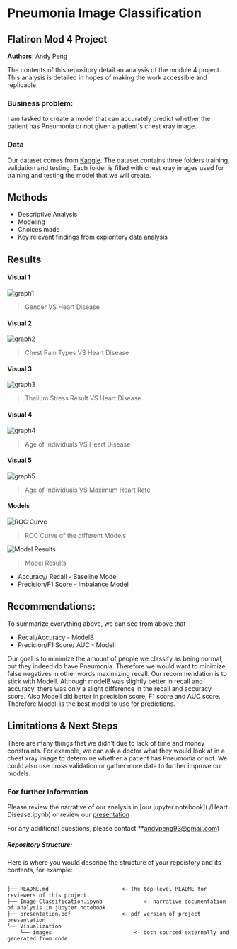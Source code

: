 # Pneumonia Image Classification
## Flatiron Mod 4 Project

**Authors**: Andy Peng

The contents of this repository detail an analysis of the module 4 project. This analysis is detailed in hopes of making the work accessible and replicable.


### Business problem:

I am tasked to create a model that can accurately predict whether the patient has Pneumonia or not given a patient's chest xray image. 


### Data
Our dataset comes from [Kaggle](https://www.kaggle.com/paultimothymooney/chest-xray-pneumonia). The dataset contains three folders training, validation and testing. Each folder is filled with chest xray images used for training and testing the model that we will create.


## Methods
- Descriptive Analysis
- Modeling
- Choices made
- Key relevant findings from exploritory data analysis

## Results


#### Visual 1
![graph1](./Visualizations/Gender.PNG)
> Gender VS Heart Disease

#### Visual 2
![graph2](./Visualizations/ChestPain.PNG)
> Chest Pain Types VS Heart Disease

#### Visual 3
![graph3](./Visualizations/Thal.PNG)
> Thalium Stress Result VS Heart Disease

#### Visual 4
![graph4](./Visualizations/Age.PNG)
> Age of Individuals VS Heart Disease

#### Visual 5
![graph5](./Visualizations/AgeMax.PNG)
> Age of Individuals VS Maximum Heart Rate

#### Models
![ROC Curve](./Visualizations/ROC1.PNG)
> ROC Curve of the different Models

![Model Results](./Visualizations/ModelResults.PNG)
> Model Results

* Accuracy/ Recall - Baseline Model
* Precision/F1 Score - Imbalance Model




## Recommendations:

To summarize everything above, we can see from above that

* Recall/Accuracy - ModelB
* Precicion/F1 Score/ AUC - ModelI

Our goal is to minimize the amount of people we classify as being normal, but they indeed do have Pneumonia. Therefore we would want to minimize false negatives in other words maximizing recall. Our recommendation is to stick with ModelI. Although modelB was slightly better in recall and accuracy, there was only a slight difference in the recall and accuracy score. Also ModelI did better in precision score, F1 score and AUC score. Therefore ModelI is the best model to use for predictions.

## Limitations & Next Steps

There are many things that we didn't due to lack of time and money constraints. For example, we can ask a doctor what they would look at in a chest xray image to determine whether a patient has Pneumonia or not. We could also use cross validation or gather more data to further improve our models.


### For further information
Please review the narrative of our analysis in [our jupyter notebook](./Heart Disease.ipynb) or review our [presentation](./SampleProjectSlides.pdf)

For any additional questions, please contact **andypeng93@gmail.com)


##### Repository Structure:

Here is where you would describe the structure of your repoistory and its contents, for example:

```

├── README.md                       <- The top-level README for reviewers of this project.
├── Image Classification.ipynb             <- narrative documentation of analysis in jupyter notebook
├── presentation.pdf                <- pdf version of project presentation
└── Visualization
    └── images                          <- both sourced externally and generated from code

```
